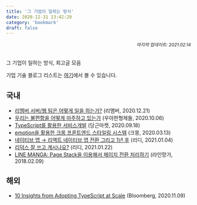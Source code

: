 ```yaml
---
title: '그 기업이 일하는 방식'
date: 2020-12-31 13:42:29
category: 'bookmark'
draft: false
---
```


<div style="font-size: 12px; font-style: italic; text-align: right;">
마지막 업데이트: 2021.02.14
</div>

<!-- - <a href="" target="_blank"></a> -->

<br />

그 기업이 일하는 방식, 회고글 모음

기업 기술 블로그 리스트는 <a href="https://howdy-mj.me/bookmark/develop/#%EA%B8%B0%EC%97%85" target="_blank">여기</a>에서 볼 수 있습니다.

## 국내

- <a href="https://blog.dramancompany.com/2020/12/%eb%a6%ac%eb%a9%a4%eb%b2%84-%ec%84%9c%eb%b2%84-%ec%9b%b9-%ed%8c%80%ec%9d%80-%ec%96%b4%eb%96%bb%ea%b2%8c-%ec%9d%bc%ec%9d%84-%ed%95%98%eb%8a%94%ea%b0%80/" target="_blank">리멤버 서버/웹 팀은 어떻게 일을 하는가?</a> (리멤버, 2020.12.21)
- <a href="https://woowabros.github.io/experience/2020/10/06/thiiing-system-improvement.html" target="_blank">우리는 불편함을 어떻게 마주하고 있는가</a> (우아한형제들, 2020.10.06)
- <a href="https://medium.com/daangn/typescript%EB%A5%BC-%ED%99%9C%EC%9A%A9%ED%95%9C-%EC%84%9C%EB%B9%84%EC%8A%A4%EA%B0%9C%EB%B0%9C-73877a741dbc" target="_blank">TypeScript를 활용한 서비스개발</a> (당근마켓, 2020.09.18)
- <a href="https://brunch.co.kr/@kmongdev/17" target="_blank">emotion을 활용한 크몽 프론트엔드 스타일링 시스템</a> (크몽, 2020.03.13)
- <a href="https://ridicorp.com/story/react-native-1year-review/" target="_blank">네이티브 앱 → 리액트 네이티브 앱 전환 그리고 1년 후</a> (리디, 2021.01.04)
- <a href="https://ridicorp.com/story/how-to-use-redux-in-ridi" target="_blank">리덕스 잘 쓰고 계시나요?</a> (리디, 2021.01.22)
- <a href="https://engineering.linecorp.com/ko/blog/line-manga-smooth-page-transition-with-page-stack/?fbclid=IwAR3dA1Bp8CKShH4M8EMCZIPyCBYXhCUWlYnRqyXz11Gf6O3TbTm3zc1iKBo" target="_blank">LINE MANGA: Page Stack을 이용해서 페이지 전환 처리하기</a> (라인망가, 2018.02.09)

## 해외

- <a href="https://www.techatbloomberg.com/blog/10-insights-adopting-typescript-at-scale/" target="_blank">10 Insights from Adopting TypeScript at Scale</a> (Bloomberg, 2020.11.09)
